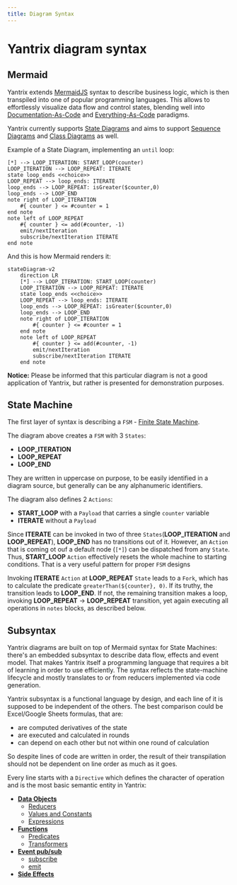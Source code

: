 ```yaml
---
title: Diagram Syntax
---
```


# Yantrix diagram syntax

## Mermaid

Yantrix extends [MermaidJS](https://mermaid.js.org/) syntax to describe business logic, which is then transpiled into
one of popular programming languages. This allows to effortlessly visualize data flow and control states, blending well
into [Documentation-As-Code](https://www.writethedocs.org/guide/docs-as-code/)
and [Everything-As-Code](https://hackernoon.com/everything-as-code-explained-0ibg32a3) paradigms.

Yantrix currently supports [State Diagrams](https://mermaid.js.org/syntax/stateDiagram.html) and aims to
support [Sequence Diagrams](https://mermaid.js.org/syntax/sequenceDiagram.html)
and [Class Diagrams](https://mermaid.js.org/syntax/classDiagram.html) as well.

Example of a State Diagram, implementing an `until` loop:

```
[*] --> LOOP_ITERATION: START_LOOP(counter)
LOOP_ITERATION --> LOOP_REPEAT: ITERATE
state loop_ends <<choice>>
LOOP_REPEAT --> loop_ends: ITERATE
loop_ends --> LOOP_REPEAT: isGreater($counter,0)
loop_ends --> LOOP_END
note right of LOOP_ITERATION
    #{ counter } <= #counter = 1
end note
note left of LOOP_REPEAT
    #{ counter } <= add(#counter, -1)
    emit/nextIteration
    subscribe/nextIteration ITERATE
end note
```

And this is how Mermaid renders it:

```mermaid
stateDiagram-v2
	direction LR
	[*] --> LOOP_ITERATION: START_LOOP(counter)
	LOOP_ITERATION --> LOOP_REPEAT: ITERATE
	state loop_ends <<choice>>
	LOOP_REPEAT --> loop_ends: ITERATE
	loop_ends --> LOOP_REPEAT: isGreater($counter,0)
	loop_ends --> LOOP_END
	note right of LOOP_ITERATION
		#{ counter } <= #counter = 1
	end note
	note left of LOOP_REPEAT
		#{ counter } <= add(#counter, -1)
		emit/nextIteration
		subscribe/nextIteration ITERATE
	end note
```

**Notice:** Please be informed that this particular diagram is not a good application of Yantrix, but rather is
presented for demonstration purposes.

## State Machine

The first layer of syntax is describing a `FSM` - [Finite State Machine](../architecture/200_fsm.html).

The diagram above creates a `FSM` with 3 `States`:

-   **LOOP_ITERATION**
-   **LOOP_REPEAT**
-   **LOOP_END**

They are written in uppercase on purpose, to be easily identified in a diagram source, but generally can be any
alphanumeric identifiers.

The diagram also defines 2 `Actions`:

-   **START_LOOP** with a `Payload` that carries a single `counter` variable
-   **ITERATE** without a `Payload`

Since **ITERATE** can be invoked in two of three `States`(**LOOP_ITERATION** and **LOOP_REPEAT**), **LOOP_END** has no
transitions out of it. However, an `Action` that is coming ot ouf a default node (`[*]`) can be dispatched from
any `State`. Thus, **START_LOOP** `Action` effectively resets the whole machine to starting conditions. That is a very
useful pattern for proper `FSM` designs

Invoking **ITERATE** `Action` at **LOOP_REPEAT** `State` leads to a `Fork`, which has to calculate the
predicate `greaterThan(${counter}, 0)`. If its truthy, the transition leads to **LOOP_END**. If not, the remaining
transition makes a loop, invoking **LOOP_REPEAT** -> **LOOP_REPEAT** transition, yet again executing all operations
in `notes` blocks, as described below.

## Subsyntax

Yantrix diagrams are built on top of Mermaid syntax for State Machines: there's an embedded subsyntax to describe data
flow, effects and event model. That makes Yantrix itself a programming language that requires a bit of learning in order
to use efficiently. The syntax reflects the state-machine lifecycle and mostly translates to or from reducers
implemented via
code generation.

Yantrix subsyntax is a functional language by design, and each line of it is supposed to be independent of the others.
The best comparison could be Excel/Google Sheets formulas, that are:

-   are computed derivatives of the state
-   are executed and calculated in rounds
-   can depend on each other but not within one round of calculation

So despite lines of code are written in order, the result of their transpilation should not be dependent on line order
as much as it goes.

Every line starts with a `Directive` which defines the character of operation and is the most basic semantic entity in
Yantrix:

-   [**Data Objects**](100_data_objects.html)
    -   [Reducers](110_reducers.html)
    -   [Values and Constants](120_values_and_constants.html)
    -   [Expressions](130_expressions.html)
-   [**Functions**](140_functions.md)
    -   [Predicates](150_predicates.html)
    -   [Transformers](160_transformers.html)
-   [**Event pub/sub**](200_events.html)
    -   [subscribe](210_subscribe.html)
    -   [emit](220_emit.html)
-   [**Side Effects**](300_side_effects.html)
